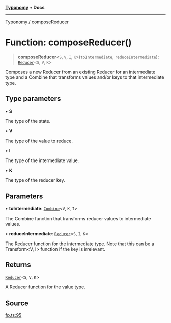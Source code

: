 [**Typonomy**](../README.md) • **Docs**

***

[Typonomy](../globals.md) / composeReducer

# Function: composeReducer()

> **composeReducer**\<`S`, `V`, `I`, `K`\>(`toIntermediate`, `reduceIntermediate`): [`Reducer`](../type-aliases/Reducer.md)\<`S`, `V`, `K`\>

Composes a new Reducer from an existing Reducer for an intermediate type
and a Combine that transforms values and/or keys to that intermediate type.

## Type parameters

• **S**

The type of the state.

• **V**

The type of the value to reduce.

• **I**

The type of the intermediate value.

• **K**

The type of the reducer key.

## Parameters

• **toIntermediate**: [`Combine`](../type-aliases/Combine.md)\<`V`, `K`, `I`\>

The Combine function that transforms reducer values to intermediate values.

• **reduceIntermediate**: [`Reducer`](../type-aliases/Reducer.md)\<`S`, `I`, `K`\>

The Reducer function for the intermediate type.
 Note that this can be a Transform<V, I> function if the key <K> is irrelevant.

## Returns

[`Reducer`](../type-aliases/Reducer.md)\<`S`, `V`, `K`\>

A Reducer function for the value type.

## Source

[fp.ts:95](https://github.com/softcraft-development/typonomy/blob/eea886e2cab97560257369acf8e7d17e5016c6e5/src/fp.ts#L95)
